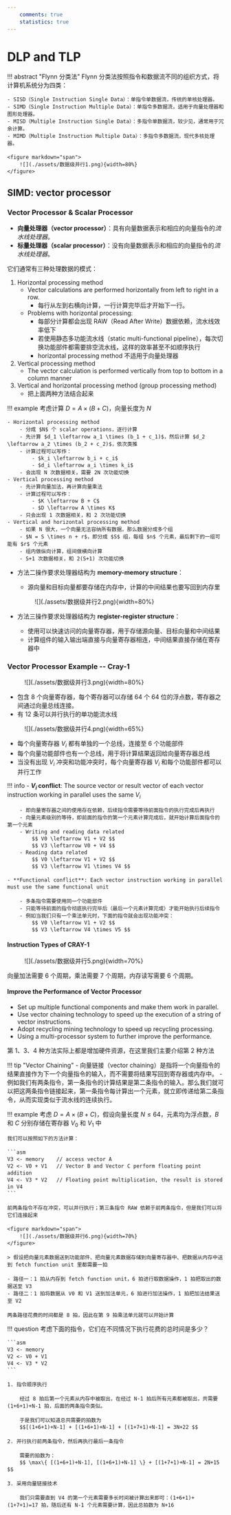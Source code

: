 ```yaml
---
    comments: true
    statistics: true
---
```


# DLP and TLP

!!! abstract "Flynn 分类法"
    Flynn 分类法按照指令和数据流不同的组织方式，将计算机系统分为四类：

    - SISD（Single Instruction Single Data）：单指令单数据流，传统的单核处理器。
    - SIMD（Single Instruction Multiple Data）：单指令多数据流，适用于向量处理器和图形处理器。
    - MISD（Multiple Instruction Single Data）：多指令单数据流，较少见，通常用于冗余计算。
    - MIMD（Multiple Instruction Multiple Data）：多指令多数据流，现代多核处理器。

    <figure markdown="span">
        ![](./assets/数据级并行1.png){width=80%}
    </figure>

## SIMD: vector processor

### Vector Processor & Scalar Processor 

- **向量处理器（vector processor）**：具有向量数据表示和相应的向量指令的*流水线处理器*。
- **标量处理器（scalar processor）**：没有向量数据表示和相应的向量指令的*流水线处理器*。

它们通常有三种处理数据的模式：

1. Horizontal processing method
    - Vector calculations are performed horizontally from left to right in a row.
        - 每行从左到右横向计算，一行计算完毕后才开始下一行。
    - Problems with horizontal processing:
        - 每部分计算都会出现 RAW（Read After Write）数据依赖，流水线效率低下
        - 若使用静态多功能流水线（static multi-functional pipeline），每次切换功能部件都需要排空流水线，这样的效率甚至不如顺序执行
        - horizontal processing method 不适用于向量处理器
2. Vertical processing method
    - The vector calculation is performed vertically from top to bottom in a column manner
3. Vertical and horizontal processing method (group processing method)
    - 把上面两种方法结合起来

!!! example
    考虑计算 $D = A \times (B+C)$，向量长度为 $N$

    - Horizontal processing method
        - 分成 $N$ 个 scalar operations，逐行计算
        - 先计算 $d_1 \leftarrow a_1 \times (b_1 + c_1)$，然后计算 $d_2 \leftarrow a_2 \times (b_2 + c_2)$，依次类推
        - 计算过程可以写作：
            - $k_i \leftarrow b_i + c_i$
            - $d_i \leftarrow a_i \times k_i$
        - 会出现 N 次数据相关，需要 2N 次功能切换
    - Vertical processing method
        - 先计算向量加法，再计算向量乘法
        - 计算过程可以写作：
            - $K \leftarrow B + C$
            - $D \leftarrow A \times K$
        - 只会出现 1 次数据相关，和 2 次功能切换
    - Vertical and horizontal processing method
        - 如果 N 很大，一个向量无法容纳所有数据，那么数据分成多个组
        - $N = S \times n + r$，即分成 $S$ 组，每组 $n$ 个元素，最后剩下的一组可能有 $r$ 个元素
        - 组内做纵向计算，组间做横向计算
        - S+1 次数据相关，和 2(S+1) 次功能切换


- 方法二操作要求处理器结构为 **memory-memory structure**：
    - 源向量和目标向量都要存储在内存中，计算的中间结果也要写回到内存里

    <figure markdown="span">
        ![](./assets/数据级并行2.png){width=80%}
    </figure>

- 方法三操作要求处理器结构为 **register-register structure**：
    - 使用可以快速访问的向量寄存器，用于存储源向量、目标向量和中间结果
    - 计算组件的输入输出端直接与向量寄存器相连，中间结果直接存储在寄存器中

### Vector Processor Example -- Cray-1

<figure markdown="span">
    ![](./assets/数据级并行3.png){width=80%}
</figure>

- 包含 8 个向量寄存器，每个寄存器可以存储 64 个 64 位的浮点数，寄存器之间通过向量总线连接。
- 有 12 条可以并行执行的单功能流水线

<figure markdown="span">
    ![](./assets/数据级并行4.png){width=65%}
</figure>

- 每个向量寄存器 $V_i$ 都有单独的一个总线，连接至 6 个功能部件
- 每个向量功能部件也有一个总线，用于将计算结果返回给向量寄存器总线
- 当没有出现 $V_i$ 冲突和功能冲突时，每个向量寄存器 $V_i$ 和每个功能部件都可以并行工作

!!! info
    - **$V_i$ conflict**: The source vector or result vector of each vector instruction working in parallel uses the same $V_i$

        - 即向量寄存器之间的使用存在依赖，后续指令需要等待前面指令的执行完成后再执行
        - 向量元素级别的等待，即前面的指令的第一个元素计算完成后，就开始计算后面指令的第一个元素
        - Writing and reading data related
            $$ V0 \leftarrow V1 + V2 $$
            $$ V3 \leftarrow V0 + V4 $$
        - Reading data related
            $$ V0 \leftarrow V1 + V2 $$
            $$ V3 \leftarrow V1 \times V4 $$

    - **Functional conflict**: Each vector instruction working in parallel must use the same functional unit

        - 多条指令需要使用同一个功能部件
        - 只能等待前面的指令彻底执行完毕后（最后一个元素计算完成）才能开始执行后续指令
        - 例如当我们只有一个乘法单元时，下面的指令就会出现功能冲突：
            $$ V0 \leftarrow V1 + V2 $$
            $$ V3 \leftarrow V4 \times V5 $$

#### Instruction Types of CRAY-1

<figure markdown="span">
    ![](./assets/数据级并行5.png){width=70%}
</figure>

向量加法需要 6 个周期，乘法需要 7 个周期，内存读写需要 6 个周期。

#### Improve the Performance of Vector Processor

- Set up multiple functional components and make them work in parallel.
- Use vector chaining technology to speed up the execution of a string of vector instructions.
- Adopt recycling mining technology to speed up recycling processing.
- Using a multi-processor system to further improve the performance.

第 1、3、4 种方法实际上都是增加硬件资源，在这里我们主要介绍第 2 种方法

!!! tip "Vector Chaining"
    - 向量链接（vector chaining）是指将一个向量指令的结果直接作为下一个向量指令的输入，而不需要将结果写回到寄存器或内存中。
    - 例如我们有两条指令，第一条指令的计算结果是第二条指令的输入。那么我们就可以把这两条指令链接起来，第一条指令每计算出一个元素，就立即传递给第二条指令，从而实现类似于流水线的连续执行。

!!! example
    考虑 $D = A \times (B+C)$，假设向量长度 $N \leqslant 64$，元素均为浮点数，$B$ 和 $C$ 分别存储在寄存器 $V_0$ 和 $V_1$ 中

    我们可以按照如下的方法计算：

    ```asm
    V3 <- memory    // access vector A
    V2 <- V0 + V1   // Vector B and Vector C perform floating point addition
    V4 <- V3 * V2   // Floating point multiplication, the result is stored in V4
    ```

    前两条指令不存在冲突，可以并行执行；第三条指令 RAW 依赖于前两条指令，但是我们可以将它们连接起来

    <figure markdown="span">
        ![](./assets/数据级并行6.png){width=70%}
    </figure>

    > 假设把向量元素数据送到功能部件、把向量元素数据存储到向量寄存器中、把数据从内存中送到 fetch function unit 里都需要一拍

    - 路径一：1 拍从内存到 fetch function unit，6 拍进行取数据操作，1 拍把取出的数据送至 V3
    - 路径二：1 拍将数据从 V0 和 V1 送到加法单元，6 拍进行加法操作，1 拍把加法结果送至 V2

    两条路径花费的时间都是 8 拍，因此在第 9 拍乘法单元就可以开始计算

!!! question 
    考虑下面的指令，它们在不同情况下执行花费的总时间是多少？

    ```asm
    V3 <- memory
    V2 <- V0 + V1
    V4 <- V3 * V2
    ```

    1. 指令顺序执行

        经过 8 拍后第一个元素从内存中被取出，在经过 N-1 拍后所有元素都被取出，共需要 (1+6+1)+N-1 拍，后面的两条指令类似。

        于是我们可以知道总共需要的拍数为
        $$[(1+6+1)+N-1] + [(1+6+1)+N-1] + [(1+7+1)+N-1] = 3N+22 $$

    2. 并行执行前两条指令，然后再执行最后一条指令

        需要的拍数为：
        $$ \max\{ [(1+6+1)+N-1], [(1+6+1)+N-1] \} + [(1+7+1)+N-1] = 2N+15 $$

    3. 采用向量链接技术

        我们只需要直到 V4 的第一个元素需要多长时间被计算出来即可：(1+6+1)+(1+7+1)=17 拍，随后还有 N-1 个元素需要计算，因此总拍数为 N+16

